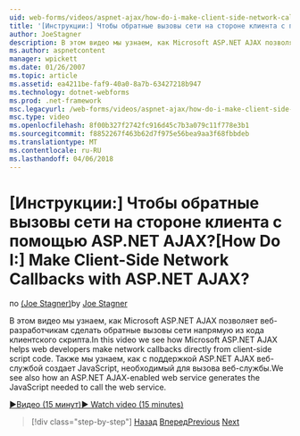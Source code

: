```yaml
---
uid: web-forms/videos/aspnet-ajax/how-do-i-make-client-side-network-callbacks-with-aspnet-ajax
title: '[Инструкции:] Чтобы обратные вызовы сети на стороне клиента с помощью ASP.NET AJAX? | Документы Майкрософт'
author: JoeStagner
description: В этом видео мы узнаем, как Microsoft ASP.NET AJAX позволяет веб-разработчикам сделать обратные вызовы сети напрямую из кода клиентского скрипта. Мы также увидеть, как ASP.NET...
ms.author: aspnetcontent
manager: wpickett
ms.date: 01/26/2007
ms.topic: article
ms.assetid: ea4211be-faf9-40a0-8a7b-63427218b947
ms.technology: dotnet-webforms
ms.prod: .net-framework
msc.legacyurl: /web-forms/videos/aspnet-ajax/how-do-i-make-client-side-network-callbacks-with-aspnet-ajax
msc.type: video
ms.openlocfilehash: 8f00b327f2742fc916d45c7b3a079c11f778e3b1
ms.sourcegitcommit: f8852267f463b62d7f975e56bea9aa3f68fbbdeb
ms.translationtype: MT
ms.contentlocale: ru-RU
ms.lasthandoff: 04/06/2018
---
```

<a name="how-do-i-make-client-side-network-callbacks-with-aspnet-ajax"></a><span data-ttu-id="c9b0c-105">[Инструкции:] Чтобы обратные вызовы сети на стороне клиента с помощью ASP.NET AJAX?</span><span class="sxs-lookup"><span data-stu-id="c9b0c-105">[How Do I:] Make Client-Side Network Callbacks with ASP.NET AJAX?</span></span>
====================
<span data-ttu-id="c9b0c-106">по [(Joe Stagner)](https://github.com/JoeStagner)</span><span class="sxs-lookup"><span data-stu-id="c9b0c-106">by [Joe Stagner](https://github.com/JoeStagner)</span></span>

<span data-ttu-id="c9b0c-107">В этом видео мы узнаем, как Microsoft ASP.NET AJAX позволяет веб-разработчикам сделать обратные вызовы сети напрямую из кода клиентского скрипта.</span><span class="sxs-lookup"><span data-stu-id="c9b0c-107">In this video we see how Microsoft ASP.NET AJAX helps web developers make network callbacks directly from client-side script code.</span></span> <span data-ttu-id="c9b0c-108">Также мы узнаем, как с поддержкой ASP.NET AJAX веб-службой создает JavaScript, необходимый для вызова веб-службы.</span><span class="sxs-lookup"><span data-stu-id="c9b0c-108">We see also how an ASP.NET AJAX-enabled web service generates the JavaScript needed to call the web service.</span></span>

[<span data-ttu-id="c9b0c-109">&#9654;Видео (15 минут)</span><span class="sxs-lookup"><span data-stu-id="c9b0c-109">&#9654; Watch video (15 minutes)</span></span>](https://channel9.msdn.com/Blogs/ASP-NET-Site-Videos/how-do-i-make-client-side-network-callbacks-with-aspnet-ajax)

> [!div class="step-by-step"]
> <span data-ttu-id="c9b0c-110">[Назад](how-do-i-implement-dynamic-partial-page-updates-with-aspnet-ajax.md)
> [Вперед](how-do-i-add-aspnet-ajax-features-to-an-existing-web-application.md)</span><span class="sxs-lookup"><span data-stu-id="c9b0c-110">[Previous](how-do-i-implement-dynamic-partial-page-updates-with-aspnet-ajax.md)
[Next](how-do-i-add-aspnet-ajax-features-to-an-existing-web-application.md)</span></span>
